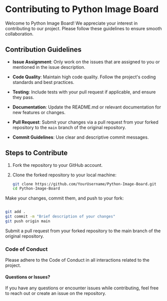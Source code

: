 # Contributing to Python Image Board

Welcome to Python Image Board! We appreciate your interest in contributing to our project. Please follow these guidelines to ensure smooth collaboration.

## Contribution Guidelines

- **Issue Assignment**: Only work on the issues that are assigned to you or mentioned in the issue description.

- **Code Quality**: Maintain high code quality. Follow the project's coding standards and best practices.

- **Testing**: Include tests with your pull request if applicable, and ensure they pass.

- **Documentation**: Update the README.md or relevant documentation for new features or changes.

- **Pull Request**: Submit your changes via a pull request from your forked repository to the `main` branch of the original repository.

- **Commit Guidelines**: Use clear and descriptive commit messages.

## Steps to Contribute

1. Fork the repository to your GitHub account.

2. Clone the forked repository to your local machine:

   ```bash
   git clone https://github.com/YourUsername/Python-Image-Board.git
   cd Python-Image-Board
   ```
Make your changes, commit them, and push to your fork:

```bash

git add .
git commit -m "Brief description of your changes"
git push origin main
```
Submit a pull request from your forked repository to the main branch of the original repository.

### Code of Conduct
Please adhere to the Code of Conduct in all interactions related to the project.

#### Questions or Issues?
If you have any questions or encounter issues while contributing, feel free to reach out or create an issue on the repository.
